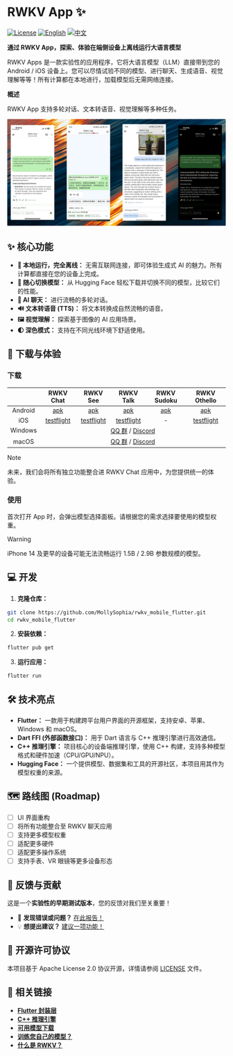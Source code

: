 # RWKV App ✨

[![License](https://img.shields.io/badge/License-Apache%202.0-blue.svg)](LICENSE)
[![English](https://img.shields.io/badge/README-English-blue.svg)](./README.md)
[![中文](https://img.shields.io/badge/README-中文-blue.svg)](./README.zh.md)

**通过 RWKV App，探索、体验在端侧设备上离线运行大语言模型**

RWKV Apps 是一款实验性的应用程序，它将大语言模型（LLM）直接带到您的 Android / iOS 设备上。您可以尽情试验不同的模型、进行聊天、生成语音、视觉理解等等！所有计算都在本地进行，加载模型后无需网络连接。

**概述**

RWKV App 支持多轮对话、文本转语音、视觉理解等多种任务。

![RWKV App 截图](.github/images/readme/gallery.png)

## ✨ 核心功能

- **📱 本地运行，完全离线：** 无需互联网连接，即可体验生成式 AI 的魅力。所有计算都直接在您的设备上完成。
- **🤖 随心切换模型：** 从 Hugging Face 轻松下载并切换不同的模型，比较它们的性能。
- **💬 AI 聊天：** 进行流畅的多轮对话。
- **🔊 文本转语音 (TTS)：** 将文本转换成自然流畅的语音。
- **🖼️ 视觉理解：** 探索基于图像的 AI 应用场景。
- **🌓 深色模式：** 支持在不同光线环境下舒适使用。

## 🧭 下载与体验

### 下载

<table>
<thead>
<tr>
<th style="text-align: center;"></th>
<th style="text-align: center;">RWKV Chat</th>
<th style="text-align: center;">RWKV See</th>
<th style="text-align: center;">RWKV Talk</th>
<th style="text-align: center;">RWKV Sudoku</th>
<th style="text-align: center;">RWKV Othello</th>
</tr>
</thead>
<tbody>
<tr>
<td style="text-align: center;">Android</td>
<td style="text-align: center;"><a href="https://www.pgyer.com/rwkvchat">apk</a></td>
<td style="text-align: center;"><a href="https://www.pgyer.com/rwkv-see">apk</a></td>
<td style="text-align: center;"><a href="https://www.pgyer.com/rwkv-see">apk</a></td>
<td style="text-align: center;"><a href="https://www.pgyer.com/rwkv-sudoku">apk</a></td>
<td style="text-align: center;"><a href="https://www.pgyer.com/rwkv-othello">apk</a></td>
</tr>
<tr>
<td style="text-align: center;">iOS</td>
<td style="text-align: center;"><a href="https://testflight.apple.com/join/DaMqCNKh">testflight</a></td>
<td style="text-align: center;"><a href="https://testflight.apple.com/join/vAjawMJc">testflight</a></td>
<td style="text-align: center;"><a href="https://testflight.apple.com/join/mfsdWS4b">testflight</a></td>
<td style="text-align: center;">-</td>
<td style="text-align: center;"><a href="https://testflight.apple.com/join/f5SVf76c">testflight</a></td>
</tr>
<tr>
<td style="text-align: center;" rowspan="2">Windows</td>
<td style="text-align: center;" colspan="5" rowspan="2"><a href="https://qm.qq.com/q/y0gOHcguty">QQ 群</a> / <a href="https://discord.gg/8NvyXcAP5W">Discord</a></td>
</tr>
<tr></tr>
<tr>
<td style="text-align: center;" rowspan="2">macOS</td>
<td style="text-align: center;" colspan="5" rowspan="2"><a href="https://qm.qq.com/q/y0gOHcguty">QQ 群</a> / <a href="https://discord.gg/8NvyXcAP5W">Discord</a></td>
</tr>
<tr></tr>
</tbody>
</table>

> [!NOTE]
> 未来，我们会将所有独立功能整合进 RWKV Chat 应用中，为您提供统一的体验。

### 使用

首次打开 App 时，会弹出模型选择面板。请根据您的需求选择要使用的模型权重。

> [!WARNING]
> iPhone 14 及更早的设备可能无法流畅运行 1.5B / 2.9B 参数规模的模型。

## 💻 开发

1. **克隆仓库：**

```bash
git clone https://github.com/MollySophia/rwkv_mobile_flutter.git
cd rwkv_mobile_flutter
```

2. **安装依赖：**

```bash
flutter pub get
```

3. **运行应用：**

```bash
flutter run
```

## 🛠️ 技术亮点

- **Flutter：** 一款用于构建跨平台用户界面的开源框架，支持安卓、苹果、Windows 和 macOS。
- **Dart FFI (外部函数接口)：** 用于 Dart 语言与 C++ 推理引擎进行高效通信。
- **C++ 推理引擎：** 项目核心的设备端推理引擎，使用 C++ 构建，支持多种模型格式和硬件加速（CPU/GPU/NPU）。
- **Hugging Face：** 一个提供模型、数据集和工具的开源社区，本项目用其作为模型权重的来源。

## 🗺️ 路线图 (Roadmap)

- [ ] UI 界面重构
- [ ] 将所有功能整合至 RWKV 聊天应用
- [ ] 支持更多模型权重
- [ ] 适配更多硬件
- [ ] 适配更多操作系统
- [ ] 支持手表、VR 眼镜等更多设备形态

## 🤝 反馈与贡献

这是一个**实验性的早期测试版本**，您的反馈对我们至关重要！

- 🐞 **发现错误或问题？** [在此报告！](https://github.com/RWKV-APP/RWKV_APP/issues/new?assignees=&labels=bug&template=bug_report.md&title=%5BBUG%5D)
- 💡 **想提出建议？** [建议一项功能！](https://github.com/RWKV-APP/RWKV_APP/issues/new?assignees=&labels=enhancement&template=feature_request.md&title=%5BFEATURE%5D)

## 📄 开源许可协议

本项目基于 Apache License 2.0 协议开源，详情请参阅 [LICENSE](LICENSE) 文件。

## 🔗 相关链接

- [**Flutter 封装层**](https://github.com/MollySophia/rwkv_mobile_flutter)
- [**C++ 推理引擎**](https://github.com/MollySophia/rwkv-mobile)
- [**可用模型下载**](https://huggingface.co/mollysama/rwkv-mobile-models/tree/main)
- [**训练您自己的模型？**](https://github.com/RWKV-Vibe/RWKV-LM-V7)
- [**什么是 RWKV？**](https://rwkv.cn/)
